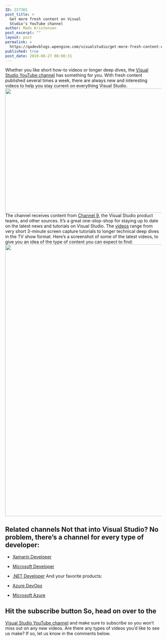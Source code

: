 ```yaml
---
ID: 227365
post_title: >
  Get more fresh content on Visual
  Studio’s YouTube channel
author: Mads Kristensen
post_excerpt: ""
layout: post
permalink: >
  https://qadevblogs.wpengine.com/visualstudio/get-more-fresh-content-on-visual-studios-youtube-channel/
published: true
post_date: 2019-08-27 08:00:31
---
```

Whether you like short how-to videos or longer deep dives, the [Visual Studio YouTube channel][1] has something for you. With fresh content published several times a week, there are always new and interesting videos to help you stay current on everything Visual Studio. <img class="alignnone size-full wp-image-226252" src="https://devblogs.microsoft.com/visualstudio/wp-content/uploads/sites/4/2019/08/youtube-header.png" alt="" width="1012" height="401" /> The channel receives content from [Channel 9][2], the Visual Studio product teams, and other sources. It’s a great one-stop-shop for staying up to date on the latest news and tutorials on Visual Studio. The [videos][3] range from very short 3-minute screen capture tutorials to longer technical deep dives in the TV show format. Here’s a screenshot of some of the latest videos, to give you an idea of the type of content you can expect to find: <img class="alignnone size-full wp-image-226253" src="https://devblogs.microsoft.com/visualstudio/wp-content/uploads/sites/4/2019/08/youtube-videos.png" alt="" width="1165" height="876" /> 
## Related channels Not that into Visual Studio? No problem, there’s a channel for every type of developer: 

*   [Xamarin Developer][4]
*   [Microsoft Developer][5]
*   [.NET Developer][6] And your favorite products: 

*   [Azure DevOps][7]
*   [Microsoft Azure][8]

## Hit the subscribe button So, head on over to the 

[Visual Studio YouTube channel][1] and make sure to subscribe so you won’t miss out on any new videos. Are there any types of videos you’d like to see us make? If so, let us know in the comments below.

 [1]: https://www.youtube.com/user/VisualStudio/
 [2]: https://channel9.msdn.com/
 [3]: https://www.youtube.com/user/VisualStudio/videos
 [4]: https://nam06.safelinks.protection.outlook.com/?url=https%3A%2F%2Fwww.youtube.com%2Fchannel%2FUCe-f02uZgEXdHmHpC3loAQg&data=02%7C01%7CMadsk%40microsoft.com%7Cee9baa70b582487de42808d725b0b5b2%7C72f988bf86f141af91ab2d7cd011db47%7C1%7C0%7C637019313196837071&sdata=KQ%2Fa%2F2F2vANztbKXymJtxiPrTtYv54zZd5nQIu%2B4Oao%3D&reserved=0
 [5]: https://nam06.safelinks.protection.outlook.com/?url=https%3A%2F%2Fwww.youtube.com%2Fc%2FMicrosoftDeveloper&data=02%7C01%7CMadsk%40microsoft.com%7Cee9baa70b582487de42808d725b0b5b2%7C72f988bf86f141af91ab2d7cd011db47%7C1%7C0%7C637019313196837071&sdata=lxhYy5ua07cpynlp%2BZMPowtm7neNOA381uQn4harwN8%3D&reserved=0
 [6]: https://nam06.safelinks.protection.outlook.com/?url=https%3A%2F%2Fwww.youtube.com%2Fchannel%2FUCvtT19MZW8dq5Wwfu6B0oxw&data=02%7C01%7CMadsk%40microsoft.com%7Cee9baa70b582487de42808d725b0b5b2%7C72f988bf86f141af91ab2d7cd011db47%7C1%7C0%7C637019313196847067&sdata=zf591YA1ZUCvn38cEaaFm03OcfBuW1lh%2BAOSv4qxsd8%3D&reserved=0
 [7]: https://nam06.safelinks.protection.outlook.com/?url=https%3A%2F%2Fwww.youtube.com%2Fchannel%2FUC-ikyViYMM69joIAv7dlMsA&data=02%7C01%7CMadsk%40microsoft.com%7Cee9baa70b582487de42808d725b0b5b2%7C72f988bf86f141af91ab2d7cd011db47%7C1%7C0%7C637019313196847067&sdata=2fQw4V4g5gBKGmBw7nrmzp3Hp3vVI%2BBcU%2FdFoZiTRok%3D&reserved=0
 [8]: https://nam06.safelinks.protection.outlook.com/?url=https%3A%2F%2Fwww.youtube.com%2Fchannel%2FUC0m-80FnNY2Qb7obvTL_2fA&data=02%7C01%7CMadsk%40microsoft.com%7Cee9baa70b582487de42808d725b0b5b2%7C72f988bf86f141af91ab2d7cd011db47%7C1%7C0%7C637019313196847067&sdata=oZh%2FkmhynDTeRDXCAp6zMKqyi42c55ThGjgHL8DViQg%3D&reserved=0